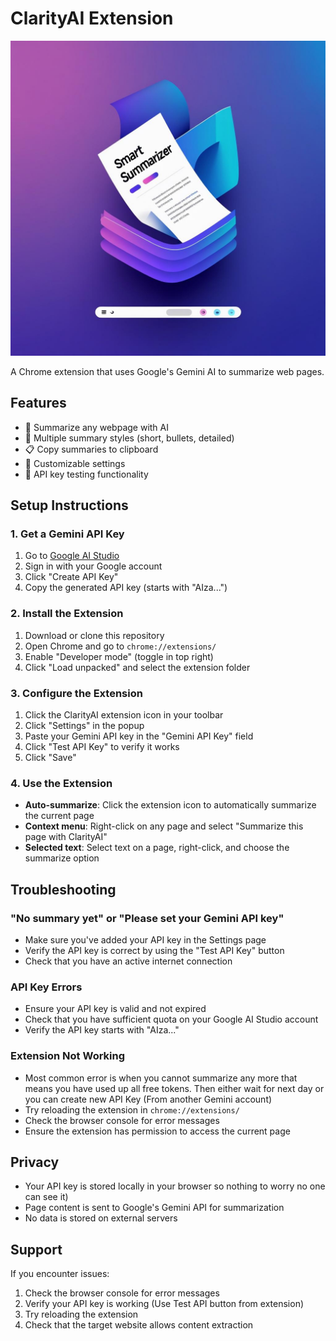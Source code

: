 # ClarityAI Extension

![SmartSummarizer Logo](SmartSummarizer%20Logo%20with%20Paper%20and%20Digital%20Interface.png)

A Chrome extension that uses Google's Gemini AI to summarize web pages.

## Features

- 📄 Summarize any webpage with AI
- 🎯 Multiple summary styles (short, bullets, detailed)
- 📋 Copy summaries to clipboard
- 🔧 Customizable settings
- 🧪 API key testing functionality

## Setup Instructions

### 1. Get a Gemini API Key

1. Go to [Google AI Studio](https://makersuite.google.com/app/apikey)
2. Sign in with your Google account
3. Click "Create API Key"
4. Copy the generated API key (starts with "AIza...")

### 2. Install the Extension

1. Download or clone this repository
2. Open Chrome and go to `chrome://extensions/`
3. Enable "Developer mode" (toggle in top right)
4. Click "Load unpacked" and select the extension folder

### 3. Configure the Extension

1. Click the ClarityAI extension icon in your toolbar
2. Click "Settings" in the popup
3. Paste your Gemini API key in the "Gemini API Key" field
4. Click "Test API Key" to verify it works
5. Click "Save"

### 4. Use the Extension

- **Auto-summarize**: Click the extension icon to automatically summarize the current page
- **Context menu**: Right-click on any page and select "Summarize this page with ClarityAI"
- **Selected text**: Select text on a page, right-click, and choose the summarize option

## Troubleshooting

### "No summary yet" or "Please set your Gemini API key"

- Make sure you've added your API key in the Settings page
- Verify the API key is correct by using the "Test API Key" button
- Check that you have an active internet connection

### API Key Errors

- Ensure your API key is valid and not expired
- Check that you have sufficient quota on your Google AI Studio account
- Verify the API key starts with "AIza..."

### Extension Not Working

- Most common error is when you cannot summarize any more that means you have used up all free tokens. Then either wait for next day or you can create new API Key (From another Gemini account)
- Try reloading the extension in `chrome://extensions/`
- Check the browser console for error messages
- Ensure the extension has permission to access the current page

## Privacy

- Your API key is stored locally in your browser so nothing to worry no one can see it)
- Page content is sent to Google's Gemini API for summarization
- No data is stored on external servers

## Support

If you encounter issues:
1. Check the browser console for error messages
2. Verify your API key is working (Use Test API button from extension)
3. Try reloading the extension
4. Check that the target website allows content extraction
